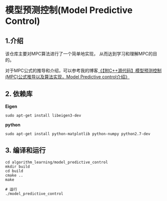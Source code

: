 # 模型预测控制(Model Predictive Control)

## 1.介绍

该仓库主要对MPC算法进行了一个简单地实现， 从而达到学习和理解MPC的目的。

对于MPC公式的推导和介绍，可以参考我的博客[《【附C++源代码】模型预测控制(MPC)公式推导以及算法实现，Model Predictive control介绍》](https://blog.csdn.net/u011341856/article/details/122799600)



## 2. 依赖库

**Eigen**

```shell
sudo apt-get install libeigen3-dev
```

**python**

```shell
sudo apt-get install python-matplotlib python-numpy python2.7-dev
```

## 3. 编译和运行

```shell
cd algorithm_learning/model_predictive_control
mkdir build
cd build
cmake ..
make 

# 运行
./model_predictive_control
```





